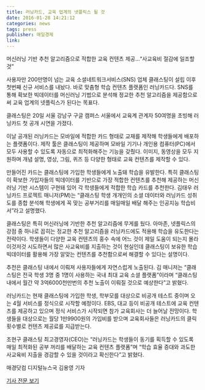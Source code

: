 ```yaml
---
title: 러닝카드, 교육 업계의 넷플릭스 될 것
date: 2016-01-28 14:21:12
categories: news
tags: press
publisher: 매일경제
link:
---
```

머신러닝 기반 추천 알고리즘으로 적합한 교육 컨텐츠 제공…“사교육비 절감에 일조할 것”
<!-- more -->

사용자만 200만명이 넘는 교육 소셜네트워크서비스(SNS) 업체 클래스팅이 설립 이후 첫번째 신규 서비스를 내놨다. 바로 맞춤형 학습 컨텐츠 플랫폼인 러닝카드다. SNS를 통해 확보한 빅데이터를 머신러닝 기법으로 분석해 정교한 추천 알고리즘을 제공함으로써 교육 업계의 넷플릭스가 된다는 목표다.

클래스팅은 20일 서울 강남구 구글 캠퍼스 서울에서 교육계 관계자 50여명을 초빙해 러닝카드 첫 공개 시연을 가졌다.

이날 공개된 러닝카드는 모바일에 적합한 카드 형태로 교재를 제작해 학생들에게 배포하는 플랫폼이다. 제작 툴은 클래스팅이 제공하며 모바일 기기나 개인용 컴퓨터(PC)에서 모두 사용할 수 있도록 자동으로 최적화해주는 기능을 갖췄다. 이미지, 동영상을 모두 지원하며 개념 설명, 영상, 그림, 퀴즈 등 다양한 형태로 교육 컨텐츠를 제작할 수 있다.

만들어진 카드는 클래스팅에 가입한 학생들에게 노출돼 학습을 유발한다. 특히 클래스팅이 확보한 가입자들의 빅데이터를 기반으로 가장 적합한 컨텐츠를 추천해 제공하는 머신러닝 기반 시스템이 구현돼 있어 각 학생들에게 적합한 학습 카드를 추천한다. 김태우 러닝카드 프로젝트 매니저(PM)는 “클래스팅 학생 개개인의 소셜 데이터와 러닝카드 성취도를 종합 분석해 학생에게 꼭 맞는 공부거리를 매일매일 배달 해주는 인공지능 학습비서”라고 설명했다.

클래스팅은 특히 머신러닝에 기반한 추천 알고리즘에 무게를 뒀다. 아마존, 넷플릭스의 강점 중 하나로 꼽히는 정교한 추천 알고리즘을 러닝카드에도 적용해 학습을 유도한다는 전략이다. 학생들이 다양한 교육 컨텐츠의 홍수 속에 어느 것이 제일 도움이 되는지 몰라 이것저것 시도하면서 많은 사교육비를 지출하는 것이 현실인데 클래스팅이 보유한 학습 빅데이터를 활용해 가장 알맞는 컨텐츠를 추천함으로써 해결할 수 있다는 설명이다.

추천은 클래스팅 내에서 이뤄져 사용자들에게 자연스럽게 노출된다. 김 매니저는 “클래스팅은 전국 학생 3명 중 1명이 사용하는 국내 최대 교육 소셜 플랫폼”이라며 “클래스팅 내에서 월간 약 3억6000천만번의 추천 노출이 이뤄질 것으로 예상한다”고 밝혔다.

러닝카드는 현재 클래스팅에 가입한 학생, 학부모를 대상으로 비공개 테스트 중이며 오는 4월 서비스를 정식으로 시작할 예정이다. EBS, 대교 등이 비공개 테스트에 교육 컨텐츠를 제공하고 있으며 정식 서비스가 시작되면 참가 교육회사는 더 늘어날 전망이다. 학생들을 대상으로는 월당 1만9900원의 가입비를 받으며 교육회사들은 러닝카드의 클릭 횟수별로 컨텐츠 제공료를 지급받는다.

조현구 클래스팅 최고경영자(CEO)는 “러닝카드는 학생들이 동기를 획득할 수 있도록 매일 최적화된 공부 꺼리를 배달하는 교육 컨텐츠 플랫폼”며 “학습 효율 증대와 과도한 사교육비 지출을 경감할 수 있을 것이라고 확신한다”고 밝혔다.

매경닷컴 디지털뉴스국 김용영 기자

[기사 전문 보기](http://news.mk.co.kr/newsRead.php?no=55750&year=2016)
